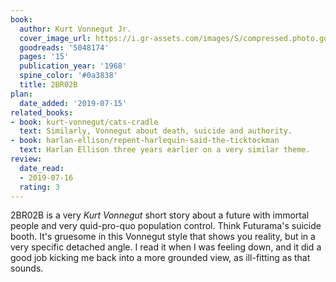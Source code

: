 ```yaml
---
book:
  author: Kurt Vonnegut Jr.
  cover_image_url: https://i.gr-assets.com/images/S/compressed.photo.goodreads.com/books/1328301776l/5048174.jpg
  goodreads: '5048174'
  pages: '15'
  publication_year: '1968'
  spine_color: '#0a3838'
  title: 2BR02B
plan:
  date_added: '2019-07-15'
related_books:
- book: kurt-vonnegut/cats-cradle
  text: Similarly, Vonnegut about death, suicide and authority.
- book: harlan-ellison/repent-harlequin-said-the-ticktockman
  text: Harlan Ellison three years earlier on a very similar theme.
review:
  date_read:
  - 2019-07-16
  rating: 3
---
```


2BR02B is a very *Kurt Vonnegut* short story about a future with immortal people and very quid-pro-quo population
control. Think Futurama's suicide booth. It's gruesome in this Vonnegut style that shows you reality, but in a very
specific detached angle. I read it when I was feeling down, and it did a good job kicking me back into a more
grounded view, as ill-fitting as that sounds.
